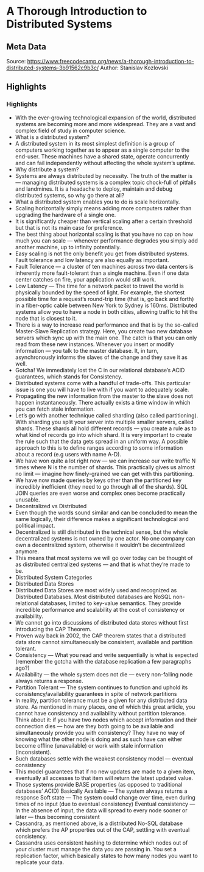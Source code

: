 # A Thorough Introduction to Distributed Systems

## Meta Data

Source:  https://www.freecodecamp.org/news/a-thorough-introduction-to-distributed-systems-3b91562c9b3c/ 
Author: Stanislav Kozlovski

## Highlights

### Highlights

- With the ever-growing technological expansion of the world, distributed systems are becoming more and more widespread. They are a vast and complex field of study in computer science.
- What is a distributed system?
- A distributed system in its most simplest definition is a group of computers working together as to appear as a single computer to the end-user.
  These machines have a shared state, operate concurrently and can fail independently without affecting the whole system’s uptime.
- Why distribute a system?
- Systems are always distributed by necessity. The truth of the matter is — managing distributed systems is a complex topic chock-full of pitfalls and landmines. It is a headache to deploy, maintain and debug distributed systems, so why go there at all?
- What a distributed system enables you to do is scale horizontally.
- Scaling horizontally simply means adding more computers rather than upgrading the hardware of a single one.
- It is significantly cheaper than vertical scaling after a certain threshold but that is not its main case for preference.
- The best thing about horizontal scaling is that you have no cap on how much you can scale — whenever performance degrades you simply add another machine, up to infinity potentially.
- Easy scaling is not the only benefit you get from distributed systems. Fault tolerance and low latency are also equally as important.
- Fault Tolerance — a cluster of ten machines across two data centers is inherently more fault-tolerant than a single machine. Even if one data center catches on fire, your application would still work.
- Low Latency — The time for a network packet to travel the world is physically bounded by the speed of light. For example, the shortest possible time for a request‘s round-trip time (that is, go back and forth) in a fiber-optic cable between New York to Sydney is 160ms. Distributed systems allow you to have a node in both cities, allowing traffic to hit the node that is closest to it.
- There is a way to increase read performance and that is by the so-called Master-Slave Replication strategy. Here, you create two new database servers which sync up with the main one. The catch is that you can only read from these new instances.
  Whenever you insert or modify information — you talk to the master database. It, in turn, asynchronously informs the slaves of the change and they save it as well.
- Gotcha! We immediately lost the C in our relational database’s ACID guarantees, which stands for Consistency.
- Distributed systems come with a handful of trade-offs. This particular issue is one you will have to live with if you want to adequately scale.
- Propagating the new information from the master to the slave does not happen instantaneously. There actually exists a time window in which you can fetch stale information.
- Let’s go with another technique called sharding (also called partitioning).
  With sharding you split your server into multiple smaller servers, called shards. These shards all hold different records — you create a rule as to what kind of records go into which shard. It is very important to create the rule such that the data gets spread in an uniform way.
  A possible approach to this is to define ranges according to some information about a record (e.g users with name A-D).
- We have won quite a lot right now — we can increase our write traffic N times where N is the number of shards. This practically gives us almost no limit — imagine how finely-grained we can get with this partitioning.
- We have now made queries by keys other than the partitioned key incredibly inefficient (they need to go through all of the shards). SQL JOIN queries are even worse and complex ones become practically unusable.
- Decentralized vs Distributed
- Even though the words sound similar and can be concluded to mean the same logically, their difference makes a significant technological and political impact.
- Decentralized is still distributed in the technical sense, but the whole decentralized systems is not owned by one actor. No one company can own a decentralized system, otherwise it wouldn’t be decentralized anymore.
- This means that most systems we will go over today can be thought of as distributed centralized systems — and that is what they’re made to be.
- Distributed System Categories
- Distributed Data Stores
- Distributed Data Stores are most widely used and recognized as Distributed Databases. Most distributed databases are NoSQL non-relational databases, limited to key-value semantics. They provide incredible performance and scalability at the cost of consistency or availability.
- We cannot go into discussions of distributed data stores without first introducing the CAP Theorem.
- Proven way back in 2002, the CAP theorem states that a distributed data store cannot simultaneously be consistent, available and partition tolerant.
- Consistency — What you read and write sequentially is what is expected (remember the gotcha with the database replication a few paragraphs ago?)
- Availability — the whole system does not die — every non-failing node always returns a response.
- Partition Tolerant — The system continues to function and uphold its consistency/availability guarantees in spite of network partitions
- In reality, partition tolerance must be a given for any distributed data store. As mentioned in many places, one of which this great article, you cannot have consistency and availability without partition tolerance.
  Think about it: if you have two nodes which accept information and their connection dies — how are they both going to be available and simultaneously provide you with consistency? They have no way of knowing what the other node is doing and as such have can either become offline (unavailable) or work with stale information (inconsistent).
- Such databases settle with the weakest consistency model — eventual consistency
- This model guarantees that if no new updates are made to a given item, eventually all accesses to that item will return the latest updated value.
- Those systems provide BASE properties (as opposed to traditional databases’ ACID)
  Basically Available — The system always returns a response
  Soft state — The system could change over time, even during times of no input (due to eventual consistency)
  Eventual consistency — In the absence of input, the data will spread to every node sooner or later — thus becoming consistent
- Cassandra, as mentioned above, is a distributed No-SQL database which prefers the AP properties out of the CAP, settling with eventual consistency.
- Cassandra uses consistent hashing to determine which nodes out of your cluster must manage the data you are passing in. You set a replication factor, which basically states to how many nodes you want to replicate your data.
